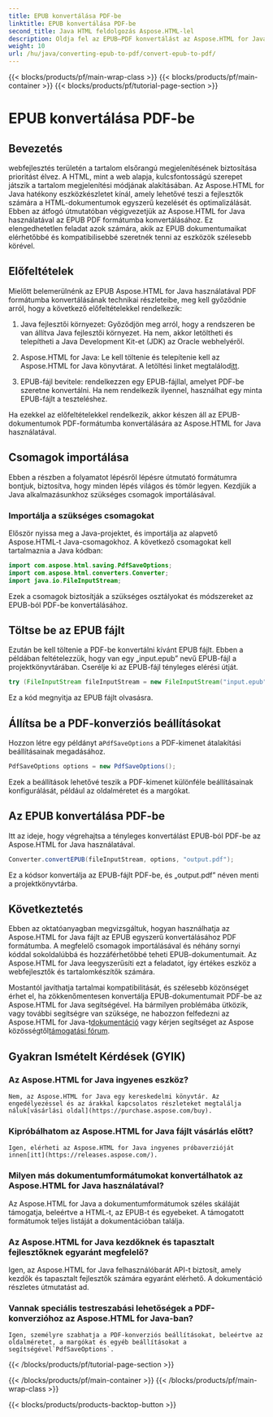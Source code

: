 ```yaml
---
title: EPUB konvertálása PDF-be
linktitle: EPUB konvertálása PDF-be
second_title: Java HTML feldolgozás Aspose.HTML-lel
description: Oldja fel az EPUB–PDF konvertálást az Aspose.HTML for Java segítségével, a hatékony Java könyvtárral. Hozzon létre könnyen hozzáférhető tartalmat.
weight: 10
url: /hu/java/converting-epub-to-pdf/convert-epub-to-pdf/
---
```


{{< blocks/products/pf/main-wrap-class >}}
{{< blocks/products/pf/main-container >}}
{{< blocks/products/pf/tutorial-page-section >}}

# EPUB konvertálása PDF-be

## Bevezetés

webfejlesztés területén a tartalom elsőrangú megjelenítésének biztosítása prioritást élvez. A HTML, mint a web alapja, kulcsfontosságú szerepet játszik a tartalom megjelenítési módjának alakításában. Az Aspose.HTML for Java hatékony eszközkészletet kínál, amely lehetővé teszi a fejlesztők számára a HTML-dokumentumok egyszerű kezelését és optimalizálását. Ebben az átfogó útmutatóban végigvezetjük az Aspose.HTML for Java használatával az EPUB PDF formátumba konvertálásához. Ez elengedhetetlen feladat azok számára, akik az EPUB dokumentumaikat elérhetőbbé és kompatibilisebbé szeretnék tenni az eszközök szélesebb körével.

## Előfeltételek

Mielőtt belemerülnénk az EPUB Aspose.HTML for Java használatával PDF formátumba konvertálásának technikai részleteibe, meg kell győződnie arról, hogy a következő előfeltételekkel rendelkezik:

1. Java fejlesztői környezet: Győződjön meg arról, hogy a rendszeren be van állítva Java fejlesztői környezet. Ha nem, akkor letöltheti és telepítheti a Java Development Kit-et (JDK) az Oracle webhelyéről.

2. Aspose.HTML for Java: Le kell töltenie és telepítenie kell az Aspose.HTML for Java könyvtárat. A letöltési linket megtalálod[itt](https://releases.aspose.com/html/java/).

3. EPUB-fájl bevitele: rendelkezzen egy EPUB-fájllal, amelyet PDF-be szeretne konvertálni. Ha nem rendelkezik ilyennel, használhat egy minta EPUB-fájlt a teszteléshez.

Ha ezekkel az előfeltételekkel rendelkezik, akkor készen áll az EPUB-dokumentumok PDF-formátumba konvertálására az Aspose.HTML for Java használatával.

## Csomagok importálása

Ebben a részben a folyamatot lépésről lépésre útmutató formátumra bontjuk, biztosítva, hogy minden lépés világos és tömör legyen. Kezdjük a Java alkalmazásunkhoz szükséges csomagok importálásával.

### Importálja a szükséges csomagokat

Először nyissa meg a Java-projektet, és importálja az alapvető Aspose.HTML-t Java-csomagokhoz. A következő csomagokat kell tartalmaznia a Java kódban:

```java
import com.aspose.html.saving.PdfSaveOptions;
import com.aspose.html.converters.Converter;
import java.io.FileInputStream;
```

Ezek a csomagok biztosítják a szükséges osztályokat és módszereket az EPUB-ból PDF-be konvertálásához.

## Töltse be az EPUB fájlt

Ezután be kell töltenie a PDF-be konvertálni kívánt EPUB fájlt. Ebben a példában feltételezzük, hogy van egy „input.epub” nevű EPUB-fájl a projektkönyvtárában. Cserélje ki az EPUB-fájl tényleges elérési útját.

```java
try (FileInputStream fileInputStream = new FileInputStream("input.epub")) {
```

Ez a kód megnyitja az EPUB fájlt olvasásra.

## Állítsa be a PDF-konverziós beállításokat

 Hozzon létre egy példányt a`PdfSaveOptions` a PDF-kimenet átalakítási beállításainak megadásához.

```java
PdfSaveOptions options = new PdfSaveOptions();
```

Ezek a beállítások lehetővé teszik a PDF-kimenet különféle beállításainak konfigurálását, például az oldalméretet és a margókat.

## Az EPUB konvertálása PDF-be

Itt az ideje, hogy végrehajtsa a tényleges konvertálást EPUB-ból PDF-be az Aspose.HTML for Java használatával.

```java
Converter.convertEPUB(fileInputStream, options, "output.pdf");
```

Ez a kódsor konvertálja az EPUB-fájlt PDF-be, és „output.pdf” néven menti a projektkönyvtárba.

## Következtetés

Ebben az oktatóanyagban megvizsgáltuk, hogyan használhatja az Aspose.HTML for Java fájlt az EPUB egyszerű konvertálásához PDF formátumba. A megfelelő csomagok importálásával és néhány sornyi kóddal sokoldalúbbá és hozzáférhetőbbé teheti EPUB-dokumentumait. Az Aspose.HTML for Java leegyszerűsíti ezt a feladatot, így értékes eszköz a webfejlesztők és tartalomkészítők számára.

 Mostantól javíthatja tartalmai kompatibilitását, és szélesebb közönséget érhet el, ha zökkenőmentesen konvertálja EPUB-dokumentumait PDF-be az Aspose.HTML for Java segítségével. Ha bármilyen problémába ütközik, vagy további segítségre van szüksége, ne habozzon felfedezni az Aspose.HTML for Java-t[dokumentáció](https://reference.aspose.com/html/java/) vagy kérjen segítséget az Aspose közösségtől[támogatási fórum](https://forum.aspose.com/).

## Gyakran Ismételt Kérdések (GYIK)

### Az Aspose.HTML for Java ingyenes eszköz?
    Nem, az Aspose.HTML for Java egy kereskedelmi könyvtár. Az engedélyezéssel és az árakkal kapcsolatos részleteket megtalálja náluk[vásárlási oldal](https://purchase.aspose.com/buy).

### Kipróbálhatom az Aspose.HTML for Java fájlt vásárlás előtt?
    Igen, elérheti az Aspose.HTML for Java ingyenes próbaverzióját innen[itt](https://releases.aspose.com/).

### Milyen más dokumentumformátumokat konvertálhatok az Aspose.HTML for Java használatával?
   Az Aspose.HTML for Java a dokumentumformátumok széles skáláját támogatja, beleértve a HTML-t, az EPUB-t és egyebeket. A támogatott formátumok teljes listáját a dokumentációban találja.

### Az Aspose.HTML for Java kezdőknek és tapasztalt fejlesztőknek egyaránt megfelelő?
   Igen, az Aspose.HTML for Java felhasználóbarát API-t biztosít, amely kezdők és tapasztalt fejlesztők számára egyaránt elérhető. A dokumentáció részletes útmutatást ad.

### Vannak speciális testreszabási lehetőségek a PDF-konverzióhoz az Aspose.HTML for Java-ban?
    Igen, személyre szabhatja a PDF-konverziós beállításokat, beleértve az oldalméretet, a margókat és egyéb beállításokat a segítségével`PdfSaveOptions`.
{{< /blocks/products/pf/tutorial-page-section >}}

{{< /blocks/products/pf/main-container >}}
{{< /blocks/products/pf/main-wrap-class >}}

{{< blocks/products/products-backtop-button >}}

